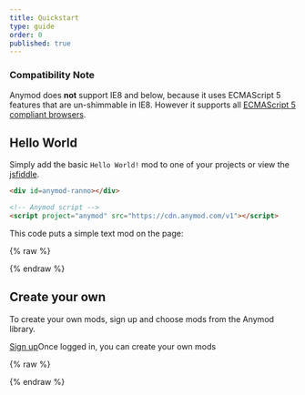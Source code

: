 ```yaml
---
title: Quickstart
type: guide
order: 0
published: true
---
```


### Compatibility Note

Anymod does **not** support IE8 and below, because it uses ECMAScript 5 features that are un-shimmable in IE8. However it supports all [ECMAScript 5 compliant browsers](http://caniuse.com/#feat=es5).

## Hello World

Simply add the basic `Hello World!` mod to one of your projects or view the [jsfiddle](https://jsfiddle.net/component/hvnx6p0q/).

``` html
<div id=anymod-ranno></div>

<!-- Anymod script -->
<script project="anymod" src="https://cdn.anymod.com/v1"></script>
```
This code puts a simple text mod on the page:

{% raw %}
<div class="demo">
  <div id=anymod-ranno></div>
</div>
{% endraw %}

## Create your own

To create your own mods, sign up and choose mods from the Anymod library.

<div>
  <a class="button" href="https://anymod.com">Sign up</a><span class="light info">Once logged in, you can create your own mods</span>
</div>

{% raw %}
<!-- Anymod script -->
<script project="anymod" src="https://cdn.anymod.com/v1"></script>
{% endraw %}

